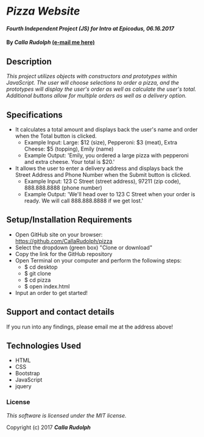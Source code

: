 # _Pizza Website_

#### _Fourth Independent Project (JS) for Intro at Epicodus, 06.16.2017_

#### By _Calla Rudolph_ [(e-mail me here)](<mailto:callarudolph@gmail.com>)

## Description

_This project utilizes objects with constructors and prototypes within JavaScript. The user will choose selections to order a pizza, and the prototypes will display the user's order as well as calculate the user's total. Additional buttons allow for multiple orders as well as a delivery option._

## Specifications

* It calculates a total amount and displays back the user's name and order when the Total button is clicked.
  * Example Input: Large: $12 (size), Pepperoni: $3 (meat), Extra Cheese: $5 (topping), Emily (name)
  * Example Output: 'Emily, you ordered a large pizza with pepperoni and extra cheese. Your total is $20.'
* It allows the user to enter a delivery address and displays back the Street Address and Phone Number when the Submit button is clicked.
  * Example Input: 123 C Street (street address), 97211 (zip code), 888.888.8888 (phone number)
  * Example Output: 'We'll head over to 123 C Street when your order is ready. We will call 888.888.8888 if we get lost.'


## Setup/Installation Requirements

* Open GitHub site on your browser: https://github.com/CallaRudolph/pizza
* Select the dropdown (green box) "Clone or download"
* Copy the link for the GitHub repository
* Open Terminal on your computer and perform the following steps:
  * $ cd desktop
  * $ git clone <paste repository link>
  * $ cd pizza
  * $ open index.html
* Input an order to get started!

## Support and contact details

If you run into any findings, please email me at the address above!

## Technologies Used

* HTML
* CSS
* Bootstrap
* JavaScript
* jquery

### License

_This software is licensed under the MIT license._

Copyright (c) 2017 **_Calla Rudolph_**
